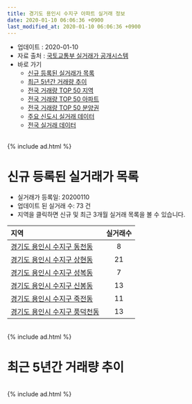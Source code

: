 ```yaml
---
title: 경기도 용인시 수지구 아파트 실거래 정보
date: 2020-01-10 06:06:36 +0900
last_modified_at: 2020-01-10 06:06:36 +0900
---
```


* 업데이트 : 2020-01-10
* 자료 출처 : [국토교통부 실거래가 공개시스템](http://rt.molit.go.kr)
* 바로 가기
    * [신규 등록된 실거래가 목록](#신규-등록된-실거래가-목록)
    * [최근 5년간 거래량 추이](#최근-5년간-거래량-추이)
    * [전국 거래량 TOP 50 지역](https://inasie.github.io/apt-trade-info/최근-3개월-전국에서-가장-거래가-많이-발생한-지역)
    * [전국 거래량 TOP 50 아파트](https://inasie.github.io/apt-trade-info/최근-3개월-전국에서-가장-거래가-많이-발생한-아파트)
    * [전국 거래량 TOP 50 분양권](https://inasie.github.io/apt-trade-info/최근-3개월-전국에서-가장-거래가-많이-발생한-분양권)
    * [주요 신도시 실거래 데이터](https://inasie.github.io/apt-trade-info/주요-신도시)
    * [전국 실거래 데이터](https://inasie.github.io/apt-trade-info/전국)

<br>
{% include ad.html %}
<br>

# 신규 등록된 실거래가 목록
* 실거래가 등록일: 20200110
* 업데이트 된 실거래 수: 73 건
* 지역을 클릭하면 신규 및 최근 3개월 실거래 목록을 볼 수 있습니다.


|지역|실거래수|
|:---|:---:|
|[경기도 용인시 수지구 동천동](https://inasie.github.io/apt-trade-info/경기도-용인시-수지구-동천동)|8|
|[경기도 용인시 수지구 상현동](https://inasie.github.io/apt-trade-info/경기도-용인시-수지구-상현동)|21|
|[경기도 용인시 수지구 성복동](https://inasie.github.io/apt-trade-info/경기도-용인시-수지구-성복동)|7|
|[경기도 용인시 수지구 신봉동](https://inasie.github.io/apt-trade-info/경기도-용인시-수지구-신봉동)|13|
|[경기도 용인시 수지구 죽전동](https://inasie.github.io/apt-trade-info/경기도-용인시-수지구-죽전동)|11|
|[경기도 용인시 수지구 풍덕천동](https://inasie.github.io/apt-trade-info/경기도-용인시-수지구-풍덕천동)|13|


<br>
{% include ad.html %}
<br>

# 최근 5년간 거래량 추이


<div style="width:100%;">
    <canvas id="deal_progress" height="200"></canvas>
</div>

<script>
new Chart(document.getElementById("deal_progress"), {
    type: 'line',
    data: {
        labels: ['201501','201502','201503','201504','201505','201506','201507','201508','201509','201510','201511','201512','201601','201602','201603','201604','201605','201606','201607','201608','201609','201610','201611','201612','201701','201702','201703','201704','201705','201706','201707','201708','201709','201710','201711','201712','201801','201802','201803','201804','201805','201806','201807','201808','201809','201810','201811','201812','201901','201902','201903','201904','201905','201906','201907','201908','201909','201910','201911','201912','202001'],
        datasets: [{
            label: '매매',
            pointRadius: 1,
            data: [683, 597, 921, 763, 630, 680, 700, 465, 556, 593, 367, 340, 300, 271, 384, 467, 445, 663, 663, 723, 753, 906, 561, 430, 297, 413, 466, 478, 745, 839, 831, 565, 686, 612, 660, 573, 1508, 1940, 1546, 729, 664, 695, 632, 1677, 1592, 826, 372, 358, 174, 184, 231, 297, 363, 560, 616, 530, 575, 981, 1196, 786, 41],
            borderColor: "rgba(255, 201, 14, 1)",
            backgroundColor: "rgba(255, 201, 14, 0.5)",
            fill: false,
            lineTension: 0
        },{
            label: '전월세',
            pointRadius: 1,
            data: [759, 756, 801, 587, 598, 622, 629, 599, 526, 709, 640, 774, 832, 740, 731, 832, 636, 679, 685, 631, 648, 773, 667, 733, 609, 751, 744, 598, 559, 610, 589, 661, 712, 583, 625, 719, 687, 722, 864, 742, 604, 609, 626, 639, 750, 672, 576, 690, 760, 551, 621, 526, 599, 717, 807, 781, 744, 821, 646, 522, 66],
            borderColor: "rgba(0, 141, 185, 1)",
            backgroundColor: "rgba(0, 141, 185, 0.5)",
            fill: false,
            lineTension: 0
        }
        ]
    },
    options: {
        responsive: true,
        title: {
            display: false
        },
        tooltips: {
            mode: 'index',
            intersect: false
        },
        hover: {
            mode: 'nearest',
            intersect: true
        },
        scales: {
            xAxes: [{
                display: true,
                scaleLabel: {
                    display: true,
                    labelString: '년/월'
                }
            }],
            yAxes: [{
                display: true,
                ticks: {
                    suggestedMin: 0,
                },
                scaleLabel: {
                    display: true,
                    labelString: '실거래 수'
                }
            }]
        }
    }
});

</script>


<br>
{% include ad.html %}
<br>

